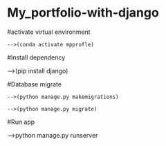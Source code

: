 # My_portfolio-with-django

#activate virtual environment

    -->(conda activate mpprofle)

#Install dependency

   -->(pip install django)

#Database migrate

    -->(python manage.py makemigrations)

    -->(python manage.py migrate)

#Run app

   -->python manage.py runserver

​
